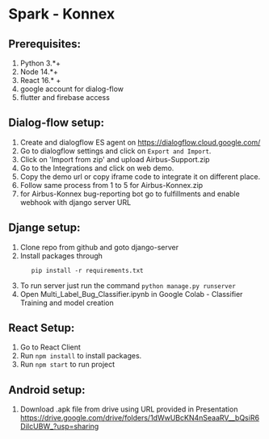 # Spark - Konnex

## Prerequisites:
  1. Python 3.*+
  2. Node 14.*+
  3. React 16.* +
  4. google account for dialog-flow
  5. flutter and firebase access

## Dialog-flow setup:
  1. Create and dialogflow ES agent on https://dialogflow.cloud.google.com/
  2. Go to dialogflow settings and click on `Export and Import`.
  3. Click on 'Import from zip' and upload Airbus-Support.zip
  4. Go to the Integrations and click on web demo.
  5. Copy the demo url or copy iframe code to integrate it on different place.
  6. Follow same process from 1 to 5 for Airbus-Konnex.zip
  7. for Airbus-Konnex bug-reporting bot go to fulfillments and enable webhook with django server URL

## Djange setup:
  1. Clone repo from github and goto django-server
  2. Install packages through
     ```
        pip install -r requirements.txt
     ```
  3. To run server just run the command
    ```
      python manage.py runserver
    ```
   4. Open Multi_Label_Bug_Classifier.ipynb  in Google Colab - Classifier Training and model creation
   
## React Setup:
  1. Go to React Client
  2. Run ``` npm install ``` to install packages.
  3. Run ``` npm start ``` to run project
  
## Android setup:
  1. Download .apk file from drive using URL provided in Presentation
      https://drive.google.com/drive/folders/1dWwUBcKN4nSeaaRV__bQsiR6DiIcUBW_?usp=sharing
